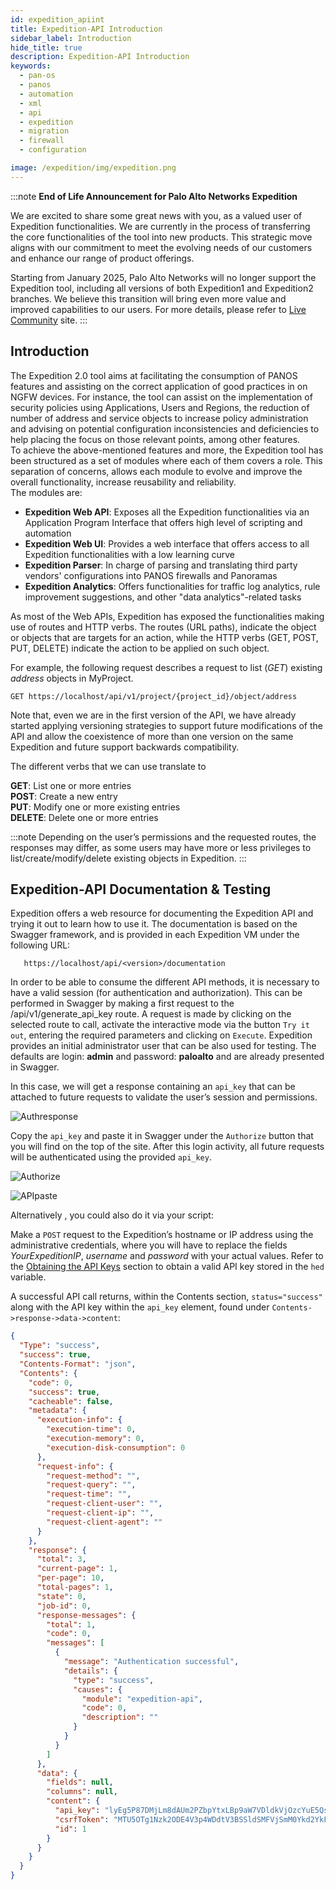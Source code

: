 ```yaml
---
id: expedition_apiint
title: Expedition-API Introduction
sidebar_label: Introduction
hide_title: true
description: Expedition-API Introduction
keywords:
  - pan-os
  - panos
  - automation
  - xml
  - api
  - expedition
  - migration
  - firewall
  - configuration

image: /expedition/img/expedition.png
---
```


:::note
**End of Life Announcement for Palo Alto Networks Expedition**

We are excited to share some great news with you, as a valued user of Expedition functionalities. We are currently in the process of transferring the core functionalities of the tool into new products. This strategic move aligns with our commitment to meet the evolving needs of our customers and enhance our range of product offerings.  

Starting from January 2025, Palo Alto Networks will no longer support the Expedition tool, including all versions of both Expedition1 and Expedition2 branches. We believe this transition will bring even more value and improved capabilities to our users. For more details, please refer to [Live Community](https://live.paloaltonetworks.com/t5/expedition-articles/important-update-end-of-life-announcement-for-palo-alto-networks/ta-p/589642) site.
:::

## Introduction

The Expedition 2.0 tool aims at facilitating the consumption of PANOS features and assisting on the correct application of good practices in on NGFW devices.
For instance, the tool can assist on the implementation of security policies using Applications, Users and Regions,
the reduction of number of address and service objects to increase policy administration
and advising on potential configuration inconsistencies and deficiencies to help placing the focus on those relevant points, among other features.  
To achieve the above-mentioned features and more, the Expedition tool has been structured as a set of modules where each of them covers a role.
This separation of concerns, allows each module to evolve and improve the overall functionality, increase reusability and reliability.  
The modules are:

- **Expedition Web API**: Exposes all the Expedition functionalities via an Application Program Interface that offers high level of scripting and automation
- **Expedition Web UI**: Provides a web interface that offers access to all Expedition functionalities with a low learning curve
- **Expedition Parser**: In charge of parsing and translating third party vendors' configurations into PANOS firewalls and Panoramas
- **Expedition Analytics**: Offers functionalities for traffic log analytics, rule improvement suggestions, and other "data analytics"-related tasks

As most of the Web APIs, Expedition has exposed the functionalities making use of routes and HTTP verbs.
The routes (URL paths), indicate the object or objects that are targets for an action,
while the HTTP verbs (GET, POST, PUT, DELETE) indicate the action to be applied on such object.

For example, the following request describes a request to list (_GET_) existing _address_ objects in MyProject.

```console
GET https://localhost/api/v1/project/{project_id}/object/address
```

Note that, even we are in the first version of the API, we have already started applying versioning strategies to support future modifications of the API
and allow the coexistence of more than one version on the same Expedition and future support backwards compatibility.

The different verbs that we can use translate to

**GET**: List one or more entries  
**POST**: Create a new entry  
**PUT**: Modify one or more existing entries  
**DELETE**: Delete one or more entries

:::note
Depending on the user’s permissions and the requested routes, the responses may differ, as some users may have more or
less privileges to list/create/modify/delete existing objects in Expedition.
:::

## Expedition-API Documentation & Testing

Expedition offers a web resource for documenting the Expedition API and trying it out to learn how to use it.
The documentation is based on the Swagger framework, and is provided in each Expedition VM under the following URL:

```Console
   https://localhost/api/<version>/documentation
```

In order to be able to consume the different API methods, it is necessary to have a valid session (for authentication and authorization).
This can be performed in Swagger by making a first request to the /api/v1/generate_api_key route.
A request is made by clicking on the selected route to call, activate the interactive mode via the button `Try it out`,
entering the required parameters and clicking on `Execute`.
Expedition provides an initial administrator user that can be also used for testing.
The defaults are login: **admin** and password: **paloalto** and are already presented in Swagger.

In this case, we will get a response containing an `api_key` that can be attached to future requests to validate the user’s session and permissions.

![Authresponse](/expedition/img/authresponse.png "Authresponse")

Copy the `api_key` and paste it in Swagger under the `Authorize` button that you will find on the top of the site.
After this login activity, all future requests will be authenticated using the provided `api_key`.

![Authorize](/expedition/img/authorize.png "Authorize")

![APIpaste](/expedition/img/APIpaste.png "APIpaste")

Alternatively , you could also do it via your script:

Make a `POST` request to the Expedition’s hostname or IP address using the administrative credentials, where you will have to replace the fields _YourExpeditionIP_, _username_ and _password_ with your actual values. Refer to the [Obtaining the API Keys](creating_credentials.mdx) section to obtain a valid API key stored in the `hed` variable.  


A successful API call returns, within the Contents section, `status="success"` along with the API key within the `api_key` element, found under `Contents->response->data->content`:

```json
{
  "Type": "success",
  "success": true,
  "Contents-Format": "json",
  "Contents": {
    "code": 0,
    "success": true,
    "cacheable": false,
    "metadata": {
      "execution-info": {
        "execution-time": 0,
        "execution-memory": 0,
        "execution-disk-consumption": 0
      },
      "request-info": {
        "request-method": "",
        "request-query": "",
        "request-time": "",
        "request-client-user": "",
        "request-client-ip": "",
        "request-client-agent": ""
      }
    },
    "response": {
      "total": 3,
      "current-page": 1,
      "per-page": 10,
      "total-pages": 1,
      "state": 0,
      "job-id": 0,
      "response-messages": {
        "total": 1,
        "code": 0,
        "messages": [
          {
            "message": "Authentication successful",
            "details": {
              "type": "success",
              "causes": {
                "module": "expedition-api",
                "code": 0,
                "description": ""
              }
            }
          }
        ]
      },
      "data": {
        "fields": null,
        "columns": null,
        "content": {
          "api_key": "lyEg5P87DMjLm8dAUm2PZbpYtxLBp9aW7VDldkVjOzcYuE5QscqlUAspchkOIVQQCAYSbbGK3NKKhJFpEj80X44nAZzVO1zA8p87Fs1PfluN8Gg8p20q57fSI43v9H1Z",
          "csrfToken": "MTU5OTg1Nzk2ODE4V3p4WDdtV3BSSldSMFVjSmM0Ykd2YkFqc1cydlJR",
          "id": 1
        }
      }
    }
  }
}
